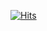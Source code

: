 



[![Hits](https://hits.seeyoufarm.com/api/count/incr/badge.svg?url=https%3A%2F%2Fgithub.com%2Fcommitcomplete&count_bg=%236D8CE3&title_bg=%23000000&icon=&icon_color=%23FFFFFF&title=hits&edge_flat=false)](https://hits.seeyoufarm.com)
